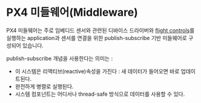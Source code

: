 # PX4 미들웨어(Middleware)

PX4 미들웨어는 주로 임베디드 센서와 관련된 디바이스 드라이버와 [flight controls](concept-flight-stack.md)를 실행하는 application과 센서를 연결을 위한 publish-subscribe 기반 미들웨어로 구성되어 있습니다.

publish-subscribe 개념을 사용한다는 의미는 :

  * 이 시스템은 리액티브(reactive)속성을 가진다 : 새 데이터가 들어오면 바로 업데이트된다.
  * 완전하게 병렬로 실행된다.
  * 시스템 컴포넌트는 어디서나 thread-safe 방식으로 데이터를 사용할 수 있다.

